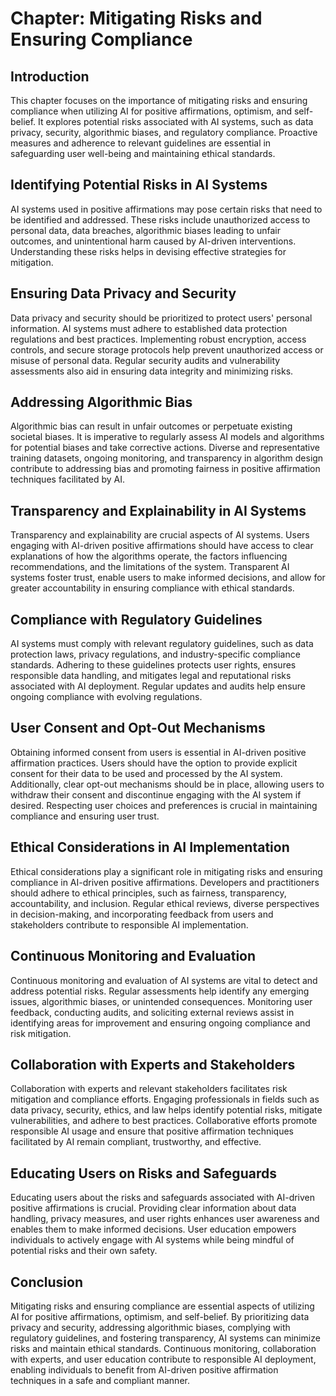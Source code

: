 Chapter: Mitigating Risks and Ensuring Compliance
=================================================

Introduction
------------

This chapter focuses on the importance of mitigating risks and ensuring compliance when utilizing AI for positive affirmations, optimism, and self-belief. It explores potential risks associated with AI systems, such as data privacy, security, algorithmic biases, and regulatory compliance. Proactive measures and adherence to relevant guidelines are essential in safeguarding user well-being and maintaining ethical standards.

Identifying Potential Risks in AI Systems
-----------------------------------------

AI systems used in positive affirmations may pose certain risks that need to be identified and addressed. These risks include unauthorized access to personal data, data breaches, algorithmic biases leading to unfair outcomes, and unintentional harm caused by AI-driven interventions. Understanding these risks helps in devising effective strategies for mitigation.

Ensuring Data Privacy and Security
----------------------------------

Data privacy and security should be prioritized to protect users' personal information. AI systems must adhere to established data protection regulations and best practices. Implementing robust encryption, access controls, and secure storage protocols help prevent unauthorized access or misuse of personal data. Regular security audits and vulnerability assessments also aid in ensuring data integrity and minimizing risks.

Addressing Algorithmic Bias
---------------------------

Algorithmic bias can result in unfair outcomes or perpetuate existing societal biases. It is imperative to regularly assess AI models and algorithms for potential biases and take corrective actions. Diverse and representative training datasets, ongoing monitoring, and transparency in algorithm design contribute to addressing bias and promoting fairness in positive affirmation techniques facilitated by AI.

Transparency and Explainability in AI Systems
---------------------------------------------

Transparency and explainability are crucial aspects of AI systems. Users engaging with AI-driven positive affirmations should have access to clear explanations of how the algorithms operate, the factors influencing recommendations, and the limitations of the system. Transparent AI systems foster trust, enable users to make informed decisions, and allow for greater accountability in ensuring compliance with ethical standards.

Compliance with Regulatory Guidelines
-------------------------------------

AI systems must comply with relevant regulatory guidelines, such as data protection laws, privacy regulations, and industry-specific compliance standards. Adhering to these guidelines protects user rights, ensures responsible data handling, and mitigates legal and reputational risks associated with AI deployment. Regular updates and audits help ensure ongoing compliance with evolving regulations.

User Consent and Opt-Out Mechanisms
-----------------------------------

Obtaining informed consent from users is essential in AI-driven positive affirmation practices. Users should have the option to provide explicit consent for their data to be used and processed by the AI system. Additionally, clear opt-out mechanisms should be in place, allowing users to withdraw their consent and discontinue engaging with the AI system if desired. Respecting user choices and preferences is crucial in maintaining compliance and ensuring user trust.

Ethical Considerations in AI Implementation
-------------------------------------------

Ethical considerations play a significant role in mitigating risks and ensuring compliance in AI-driven positive affirmations. Developers and practitioners should adhere to ethical principles, such as fairness, transparency, accountability, and inclusion. Regular ethical reviews, diverse perspectives in decision-making, and incorporating feedback from users and stakeholders contribute to responsible AI implementation.

Continuous Monitoring and Evaluation
------------------------------------

Continuous monitoring and evaluation of AI systems are vital to detect and address potential risks. Regular assessments help identify any emerging issues, algorithmic biases, or unintended consequences. Monitoring user feedback, conducting audits, and soliciting external reviews assist in identifying areas for improvement and ensuring ongoing compliance and risk mitigation.

Collaboration with Experts and Stakeholders
-------------------------------------------

Collaboration with experts and relevant stakeholders facilitates risk mitigation and compliance efforts. Engaging professionals in fields such as data privacy, security, ethics, and law helps identify potential risks, mitigate vulnerabilities, and adhere to best practices. Collaborative efforts promote responsible AI usage and ensure that positive affirmation techniques facilitated by AI remain compliant, trustworthy, and effective.

Educating Users on Risks and Safeguards
---------------------------------------

Educating users about the risks and safeguards associated with AI-driven positive affirmations is crucial. Providing clear information about data handling, privacy measures, and user rights enhances user awareness and enables them to make informed decisions. User education empowers individuals to actively engage with AI systems while being mindful of potential risks and their own safety.

Conclusion
----------

Mitigating risks and ensuring compliance are essential aspects of utilizing AI for positive affirmations, optimism, and self-belief. By prioritizing data privacy and security, addressing algorithmic biases, complying with regulatory guidelines, and fostering transparency, AI systems can minimize risks and maintain ethical standards. Continuous monitoring, collaboration with experts, and user education contribute to responsible AI deployment, enabling individuals to benefit from AI-driven positive affirmation techniques in a safe and compliant manner.

